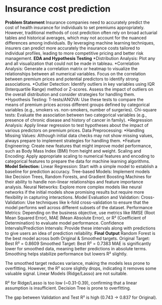 # Insurance cost prediction
**Problem Statement**
Insurance companies need to accurately predict the cost of health insurance for individuals to set premiums appropriately. However, traditional methods of cost prediction often rely on broad actuarial tables and historical averages, which may not account for the nuanced differences among individuals. By leveraging machine learning techniques, insurers can predict more accurately the insurance costs tailored to individual profiles, leading to more competitive pricing and better risk management.
**EDA and Hypothesis Testing**
*Distribution Analysis:
Plot any and all visualization that could not be made in tableau.
*Correlation Analysis:
Generate a correlation matrix or heatmap to visualize the relationships between all numerical variables.
Focus on the correlation between premium prices and potential predictors to identify strong associations.
*Outlier Detection:
Identify outliers in key variables using IQR (Interquartile Range) method or Z-scores.
Assess the impact of outliers on the overall distribution and consider strategies for handling them.
*Hypothesis Testing:
   T-tests/ANOVA: Use these tests to compare the means of premium prices across different groups defined by categorical variables (e.g., smokers vs. non-smokers, number of surgeries).
   Chi-square tests: Evaluate the association between two categorical variables (e.g., presence of chronic disease and history of cancer in family).
*Regression Analysis: Apply linear regression to test hypotheses about the impact of various predictors on premium prices.
Data Preprocessing:
*Handling Missing Values: Although initial data checks may not show missing values, always prepare to implement strategies for handling them.
*Feature Engineering: Create new features that might improve model performance, such as Body Mass Index (BMI) from height and weight.
Scaling and Encoding: Apply appropriate scaling to numerical features and encoding to categorical features to prepare the data for machine learning algorithms.
**Model Selection:**
Linear Regression: Start with a simple model to establish a baseline for prediction accuracy.
Tree-based Models: Implement models like Decision Trees, Random Forests, and Gradient Boosting Machines for their ability to handle non-linear relationships and feature importance analysis.
Neural Networks: Explore more complex models like neural networks if the initial models show promising results but require more flexibility in capturing interactions.
Model Evaluation and Validation:
Cross-Validation: Use techniques like k-fold cross-validation to ensure that the model performs well across different subsets of the dataset.
Performance Metrics: Depending on the business objective, use metrics like RMSE (Root Mean Squared Error), MAE (Mean Absolute Error), or R² (Coefficient of Determination) to evaluate model performance.
Confidence Intervals/Prediction Intervals: Provide these intervals along with predictions to give users an idea of prediction reliability.
**Final Output**
Random Forest is the best model across both Original & Smoothed targets.
Original Target: Best R² = 0.8609 Smoothed Target: Best R² = 0.7383 MAE is significantly lower for smoothed data, meaning better predictions in absolute terms. Smoothing helps stabilize performance but lowers R² slightly.

The smoothed target reduces variance, making the models less prone to overfitting. However, the R² score slightly drops, indicating it removes some valuable signal. Linear Models (Ridge/Lasso) are not suitable.

R² for Ridge/Lasso is too low (~0.31-0.39), confirming that a linear assumption is insufficient. Decision Tree is prone to overfitting.

The gap between Validation and Test R² is high (0.743 → 0.837 for Original).


 
